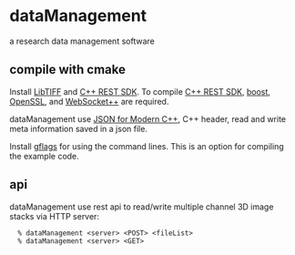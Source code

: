 # dataManagement
a research data management software

## compile with cmake
Install [LibTIFF][] and [C++ REST SDK][]. To compile [C++ REST SDK][], [boost][], [OpenSSL][], and [WebSocket++][] are required.

dataManagement use [JSON for Modern C++][], C++ header, read and write meta information saved in a json file.

Install [gflags][] for using the command lines. This is an option for compiling the example code.

## api
dataManagement use rest api to read/write multiple channel 3D image stacks via HTTP server:
```
  % dataManagement <server> <POST> <fileList>
  % dataManagement <server> <GET>
```
  
##

[LibTIFF]: http://www.remotesensing.org/libtiff
[C++ REST SDK]:https://github.com/Microsoft/cpprestsdk
[gflags]: https://github.com/gflags/gflags
[JSON for Modern C++]:https://github.com/nlohmann/json
[boost]:http://www.boost.org
[OpenSSL]:https://www.openssl.org
[WebSocket++]: https://github.com/zaphoyd/websocketpp

